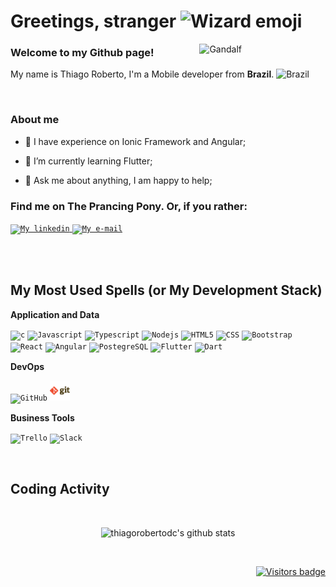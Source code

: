 # Greetings, stranger <img width="30" src="https://emojis.slackmojis.com/emojis/images/1481054971/1409/partywizard.gif?1481054971" alt="Wizard emoji" />

<img align="right" width="40%" src="https://media.giphy.com/media/69iB0zVgoKkatcVDrA/giphy.gif" alt="Gandalf" />

### Welcome to my Github page!
<p>
  My name is Thiago Roberto, I'm a Mobile developer from <b>Brazil</b>.
  <img width="16" src="https://www.flaticon.com/svg/static/icons/svg/197/197386.svg" alt="Brazil" />
</p>
<br/>

### About me

- 🌱 I have experience on Ionic Framework and Angular;

- 🌱 I’m currently learning Flutter; 

- 💬 Ask me about anything, I am happy to help;

### Find me on The Prancing Pony. Or, if you rather:

<a href="https://www.linkedin.com/in/thiagorobertodc23/">
  <code><img alt="My linkedin" width="28" src="https://www.flaticon.com/svg/static/icons/svg/1383/1383262.svg" /></code>
</a>

<a href="mailto:thiagorobertdc@gmail.com">
  <code><img alt="My e-mail" width="32" src="https://www.flaticon.com/svg/static/icons/svg/324/324123.svg" /></code>
</a>

<br/><br/>

## My Most Used Spells (or My Development Stack)

**Application and Data**

<code><img height="32" src="https://img.shields.io/badge/C-00599C?style=for-the-badge&logo=c&logoColor=white" alt="c"/></code>
<code><img height="32" src="https://img.shields.io/badge/JavaScript-F7DF1E?style=for-the-badge&logo=javascript&logoColor=black" alt="Javascript"/></code>
<code><img height="32" src="https://img.shields.io/badge/TypeScript-007ACC?style=for-the-badge&logo=typescript&logoColor=white" alt="Typescript"/></code>
<code><img height="32" src="https://img.shields.io/badge/Node.js-43853D?style=for-the-badge&logo=node.js&logoColor=white" alt="Nodejs"/></code>
<code><img height="32" src="https://img.shields.io/badge/HTML5-E34F26?style=for-the-badge&logo=html5&logoColor=white" alt="HTML5"/></code>
<code><img height="32" src="https://img.shields.io/badge/CSS3-1572B6?style=for-the-badge&logo=css3&logoColor=white" alt="CSS"/></code>
<code><img height="32" src="https://img.shields.io/badge/Bootstrap-563D7C?style=for-the-badge&logo=bootstrap&logoColor=white" alt="Bootstrap"/></code>
<code><img height="32" src="https://img.shields.io/badge/React-20232A?style=for-the-badge&logo=react&logoColor=61DAFB" alt="React"/></code>
<code><img height="32" src="https://img.shields.io/badge/Angular-DD0031?style=for-the-badge&logo=angular&logoColor=white" alt="Angular"/></code>
<code><img height="32" src="https://img.shields.io/badge/PostgreSQL-316192?style=for-the-badge&logo=postgresql&logoColor=white" alt="PostegreSQL"/></code>
<code><img height="32" src="https://img.shields.io/badge/Flutter-02569B?style=for-the-badge&logo=flutter&logoColor=white" alt="Flutter"/></code>
<code><img height="32" src="https://img.shields.io/badge/Dart-0175C2?style=for-the-badge&logo=dart&logoColor=white" alt="Dart"/></code>

**DevOps**

<code><img height="32" src="https://cdn3.iconfinder.com/data/icons/inficons/512/github.png" alt="GitHub"/></code>
<code><img height="32" src="https://raw.githubusercontent.com/github/explore/80688e429a7d4ef2fca1e82350fe8e3517d3494d/topics/git/git.png" alt="Git"/></code>

**Business Tools**

<code><img height="32" src="https://cdn.iconscout.com/icon/free/png-512/trello-6-569395.png" alt="Trello"/></code>
<code><img height="32" src="https://img.shields.io/badge/Slack-4A154B?style=for-the-badge&logo=slack&logoColor=white" alt="Slack"/></code>

<br/>

## Coding Activity

<br/>

<p align="center">
  <img src="https://github-readme-stats.vercel.app/api?username=thiagorobertodc&show_icons=true&theme=dracula" alt="thiagorobertodc's github stats" />
</p>

<br/>

<p align="right">
  <a href="https://badges.pufler.dev">
      <img src="https://badges.pufler.dev/visits/thiagorobertodc/thiagorobertodc" alt="Visitors badge" />
   </a>
</p>
